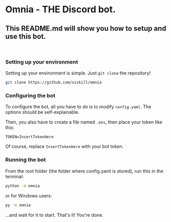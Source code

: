 # Omnia - **THE** Discord bot.

## This README.md will show you how to setup and use this bot.

&nbsp;

### Setting up your environment

Setting up your environment is simple. Just `git clone` the repository!

```sh
git clone https://github.com/szskill/omnia
```

### Configuring the bot

To configure the bot, all you have to do is to modify `config.yaml`. The options
should be self-explainable.

Then, you also have to create a file named `.env`, then place your token like
this:

```
TOKEN=InsertTokenHere
```

Of course, replace `InsertTokenHere` with your bot token.

### Running the bot

From the root folder (the folder where config.yaml is stored), run this in the
terminal:

```sh
python -m omnia
```

or for Windows users:

```sh
py -m omnia
```

...and wait for it to start. That's it! You're done.
